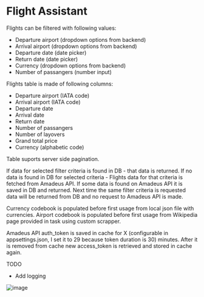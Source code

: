 # Flight Assistant

Flights can be filtered with following values:
  - Departure airport (dropdown options from backend)
  - Arrival airport (dropdown options from backend)
  - Departure date (date picker)
  - Return date (date picker)
  - Currency (dropdown options from backend)
  - Number of passangers (number input)
  
 Flights table is made of following columns:
  - Departure airport (IATA code)
  - Arrival airport (IATA code)
  - Departure date
  - Arrival date
  - Return date
  - Number of passangers
  - Number of layovers
  - Grand total price
  - Currency (alphabetic code)
  
 Table suports server side pagination.
 
 If data for selected filter criteria is found in DB - that data is returned.
 If no data is found in DB for selected criteria - Flights data for that criteria is fetched from Amadeus API. If some data is found on Amadeus API it is saved in DB and returned.
 Next time the same filter criteria is requested data will be returned from DB and no request to Amadeus API is made.
 
 Currency codebook is populated before first usage from local json file with currencies.
 Airport codebook is populated before first usage from Wikipedia page provided in task using custom scrapper.
 
 Amadeus API auth_token is saved in cache for X (configurable in appsettings.json, I set it to 29 because token duration is 30) minutes. After it is removed from cache new access_token is retrieved and stored in cache again.  
 
 TODO
 - Add logging

![image](https://user-images.githubusercontent.com/36966269/224567795-bd4cbf74-6e19-4209-b800-24529e846b87.png)
